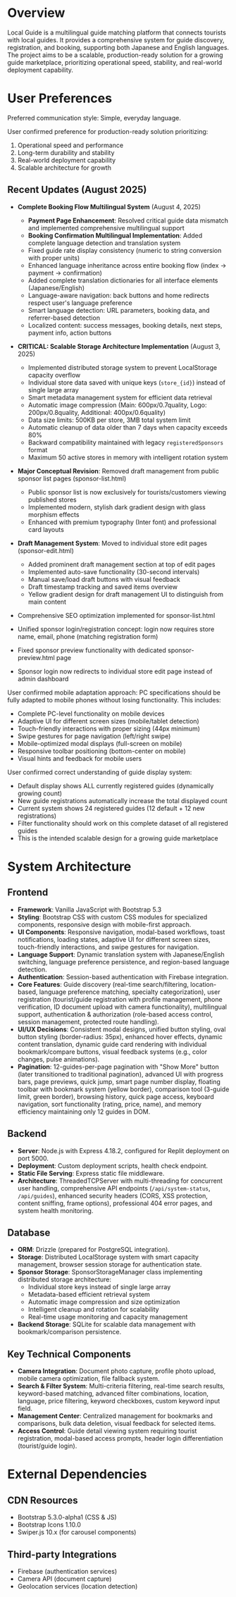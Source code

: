 # Overview

Local Guide is a multilingual guide matching platform that connects tourists with local guides. It provides a comprehensive system for guide discovery, registration, and booking, supporting both Japanese and English languages. The project aims to be a scalable, production-ready solution for a growing guide marketplace, prioritizing operational speed, stability, and real-world deployment capability.

# User Preferences

Preferred communication style: Simple, everyday language.

User confirmed preference for production-ready solution prioritizing:
1. Operational speed and performance
2. Long-term durability and stability
3. Real-world deployment capability
4. Scalable architecture for growth

## Recent Updates (August 2025)
- **Complete Booking Flow Multilingual System** (August 4, 2025)
  - **Payment Page Enhancement**: Resolved critical guide data mismatch and implemented comprehensive multilingual support
  - **Booking Confirmation Multilingual Implementation**: Added complete language detection and translation system
  - Fixed guide rate display consistency (numeric to string conversion with proper units) 
  - Enhanced language inheritance across entire booking flow (index → payment → confirmation)
  - Added complete translation dictionaries for all interface elements (Japanese/English)
  - Language-aware navigation: back buttons and home redirects respect user's language preference
  - Smart language detection: URL parameters, booking data, and referrer-based detection
  - Localized content: success messages, booking details, next steps, payment info, action buttons
- **CRITICAL: Scalable Storage Architecture Implementation** (August 3, 2025)
  - Implemented distributed storage system to prevent LocalStorage capacity overflow
  - Individual store data saved with unique keys (`store_{id}`) instead of single large array
  - Smart metadata management system for efficient data retrieval
  - Automatic image compression (Main: 600px/0.7quality, Logo: 200px/0.8quality, Additional: 400px/0.6quality)
  - Data size limits: 500KB per store, 3MB total system limit
  - Automatic cleanup of data older than 7 days when capacity exceeds 80%
  - Backward compatibility maintained with legacy `registeredSponsors` format
  - Maximum 50 active stores in memory with intelligent rotation system

- **Major Conceptual Revision**: Removed draft management from public sponsor list pages (sponsor-list.html)
  - Public sponsor list is now exclusively for tourists/customers viewing published stores
  - Implemented modern, stylish dark gradient design with glass morphism effects
  - Enhanced with premium typography (Inter font) and professional card layouts
- **Draft Management System**: Moved to individual store edit pages (sponsor-edit.html)
  - Added prominent draft management section at top of edit pages
  - Implemented auto-save functionality (30-second intervals)
  - Manual save/load draft buttons with visual feedback
  - Draft timestamp tracking and saved items overview
  - Yellow gradient design for draft management UI to distinguish from main content
- Comprehensive SEO optimization implemented for sponsor-list.html
- Unified sponsor login/registration concept: login now requires store name, email, phone (matching registration form)
- Fixed sponsor preview functionality with dedicated sponsor-preview.html page
- Sponsor login now redirects to individual store edit page instead of admin dashboard

User confirmed mobile adaptation approach: PC specifications should be fully adapted to mobile phones without losing functionality. This includes:
- Complete PC-level functionality on mobile devices
- Adaptive UI for different screen sizes (mobile/tablet detection)
- Touch-friendly interactions with proper sizing (44px minimum)
- Swipe gestures for page navigation (left/right swipe)
- Mobile-optimized modal displays (full-screen on mobile)
- Responsive toolbar positioning (bottom-center on mobile)
- Visual hints and feedback for mobile users

User confirmed correct understanding of guide display system:
- Default display shows ALL currently registered guides (dynamically growing count)
- New guide registrations automatically increase the total displayed count
- Current system shows 24 registered guides (12 default + 12 new registrations)
- Filter functionality should work on this complete dataset of all registered guides
- This is the intended scalable design for a growing guide marketplace

# System Architecture

## Frontend
- **Framework**: Vanilla JavaScript with Bootstrap 5.3
- **Styling**: Bootstrap CSS with custom CSS modules for specialized components, responsive design with mobile-first approach.
- **UI Components**: Responsive navigation, modal-based workflows, toast notifications, loading states, adaptive UI for different screen sizes, touch-friendly interactions, and swipe gestures for navigation.
- **Language Support**: Dynamic translation system with Japanese/English switching, language preference persistence, and region-based language detection.
- **Authentication**: Session-based authentication with Firebase integration.
- **Core Features**: Guide discovery (real-time search/filtering, location-based, language preference matching, specialty categorization), user registration (tourist/guide registration with profile management, phone verification, ID document upload with camera functionality), multilingual support, authentication & authorization (role-based access control, session management, protected route handling).
- **UI/UX Decisions**: Consistent modal designs, unified button styling, oval button styling (border-radius: 35px), enhanced hover effects, dynamic content translation, dynamic guide card rendering with individual bookmark/compare buttons, visual feedback systems (e.g., color changes, pulse animations).
- **Pagination**: 12-guides-per-page pagination with "Show More" button (later transitioned to traditional pagination), advanced UI with progress bars, page previews, quick jump, smart page number display, floating toolbar with bookmark system (yellow border), comparison tool (3-guide limit, green border), browsing history, quick page access, keyboard navigation, sort functionality (rating, price, name), and memory efficiency maintaining only 12 guides in DOM.

## Backend
- **Server**: Node.js with Express 4.18.2, configured for Replit deployment on port 5000.
- **Deployment**: Custom deployment scripts, health check endpoint.
- **Static File Serving**: Express static file middleware.
- **Architecture**: ThreadedTCPServer with multi-threading for concurrent user handling, comprehensive API endpoints (`/api/system-status`, `/api/guides`), enhanced security headers (CORS, XSS protection, content sniffing, frame options), professional 404 error pages, and system health monitoring.

## Database
- **ORM**: Drizzle (prepared for PostgreSQL integration).
- **Storage**: Distributed LocalStorage system with smart capacity management, browser session storage for authentication state.
- **Sponsor Storage**: SponsorStorageManager class implementing distributed storage architecture:
  - Individual store keys instead of single large array
  - Metadata-based efficient retrieval system
  - Automatic image compression and size optimization
  - Intelligent cleanup and rotation for scalability
  - Real-time usage monitoring and capacity management
- **Backend Storage**: SQLite for scalable data management with bookmark/comparison persistence.

## Key Technical Components
- **Camera Integration**: Document photo capture, profile photo upload, mobile camera optimization, file fallback system.
- **Search & Filter System**: Multi-criteria filtering, real-time search results, keyword-based matching, advanced filter combinations, location, language, price filtering, keyword checkboxes, custom keyword input field.
- **Management Center**: Centralized management for bookmarks and comparisons, bulk data deletion, visual feedback for selected items.
- **Access Control**: Guide detail viewing system requiring tourist registration, modal-based access prompts, header login differentiation (tourist/guide login).

# External Dependencies

## CDN Resources
- Bootstrap 5.3.0-alpha1 (CSS & JS)
- Bootstrap Icons 1.10.0
- Swiper.js 10.x (for carousel components)

## Third-party Integrations
- Firebase (authentication services)
- Camera API (document capture)
- Geolocation services (location detection)